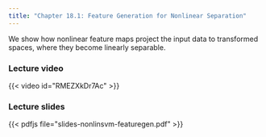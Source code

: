 ```yaml
---
title: "Chapter 18.1: Feature Generation for Nonlinear Separation"
---
```

We show how nonlinear feature maps project the input data to transformed spaces, where they become linearly separable.

<!--more-->

### Lecture video

{{< video id="RMEZXkDr7Ac" >}}

### Lecture slides

{{< pdfjs file="slides-nonlinsvm-featuregen.pdf" >}}
